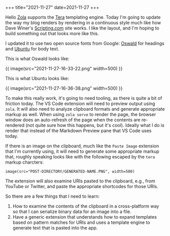 +++
title="2021-11-27"
date=2021-11-27
+++

Hello [Zola](https://www.getzola.org/documentation/templates/overview/) supports the
[Tera](https://tera.netlify.app/) templating engine. Today I'm going to update
the way my blog renders by rendering in a continuous style much like how Dave
Winer's [Scripting.com](https://www.scripting.com) site works. I like the
layout, and I'm hoping to build something out that looks more like this.

I updated it to use two open source fonts from Google:
[Oswald](https://fonts.google.com/specimen/Oswald) for headings and
[Ubuntu](https://fonts.google.com/specimen/Ubuntu) for body text. 

This is what Oswald looks like:

{{ image(src="2021-11-27-16-33-22.png" width=500) }}

This is what Ubuntu looks like:

{{ image(src="2021-11-27-16-36-38.png" width=500) }}

To make this really work, it's going to need tooling, as there is quite a bit
of friction today. The VS Code extension will need to preview output using
`zola`. It will also need to analyze clipboard formats and generate
appropriate markup as well. When using `zola serve` to render the page, the
browser window does an auto-refresh of the page when the contents are 
re-rendered (not quite sure how this happens, but it's cool). Ideally what 
I do is render that instead of the Markdown Preview pane that VS Code uses
today.

If there is an image on the clipboard, much like the `Paste Image` extension
that I'm currently using, it will need to generate some appropriate markup
that, roughly speaking looks like with the following escaped by the `tera`
markup charcters:

```
image(src="POST-DIRECTORY/GENERATED-NAME.PNG", width=500)
```

The extension will also examine URIs pasted to the clipboard, e.g., from 
YouTube or Twitter, and paste the appropriate shortcodes for those URIs.

So there are a few things that I need to learn:

1. How to examine the contents of the clipboard in a cross-platform way so
   that I can serialize binary data for an image into a file.
2. Have a generic extension that understands how to expand templates based
   on pattern matches for URIs and uses a template engine to generate text 
   that is pasted into the app.
